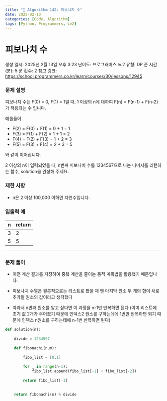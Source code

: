 ```yaml
---
title: "🧠 Algorithm 142: 피보나치 수"
date: 2025-02-13
categories: [Code, Algorithm]
tags: [Python, Programmers, Lv2]
---
```


# 피보나치 수

생성 일시: 2025년 2월 13일 오후 3:23
난이도: 프로그래머스 lv.2
유형: DP
푼 시간 (분): 5
푼 횟수: 2
참고 링크: https://school.programmers.co.kr/learn/courses/30/lessons/12945

### **문제 설명**

피보나치 수는 F(0) = 0, F(1) = 1일 때, 1 이상의 n에 대하여 F(n) = F(n-1) + F(n-2) 가 적용되는 수 입니다.

예를들어

- F(2) = F(0) + F(1) = 0 + 1 = 1
- F(3) = F(1) + F(2) = 1 + 1 = 2
- F(4) = F(2) + F(3) = 1 + 2 = 3
- F(5) = F(3) + F(4) = 2 + 3 = 5

와 같이 이어집니다.

2 이상의 n이 입력되었을 때, n번째 피보나치 수를 1234567으로 나눈 나머지를 리턴하는 함수, solution을 완성해 주세요.

### 제한 사항

- n은 2 이상 100,000 이하인 자연수입니다.

### 입출력 예

| n | return |
| --- | --- |
| 3 | 2 |
| 5 | 5 |

---

### 문제 풀이

- 이전 계산 결과를 저장하여 중복 계산을 줄이는 동적 계획법을 활용했기 때문입니다.

- 피보나치 수열은 결론적으로는 리스트로 봤을 때 맨 마지막 원소 두 개의 합이 새로 추가될 원소의 값이라고 생각했다
- 따라서 n번째 원소를 알고 싶다면 이 과정을 n-1번 반복하면 된다 (이미 리스트에 초기 값 2개가 주어졌기 때문에 인덱스2 원소를 구하는데에 1번만 반복하면 되기 때문에 인덱스 n원소를 구하는데에 n-1번 반복하면 된다)

```python
def solution(n):
    
    divide = 1234567
    
    def fibonachi(num):
        
        fibo_list = [0,1]
        
        for _ in range(n-1):
            fibo_list.append(fibo_list[-1] + fibo_list[-2])
        
        return fibo_list[-1]
    
    
    return fibonachi(n) % divide
```